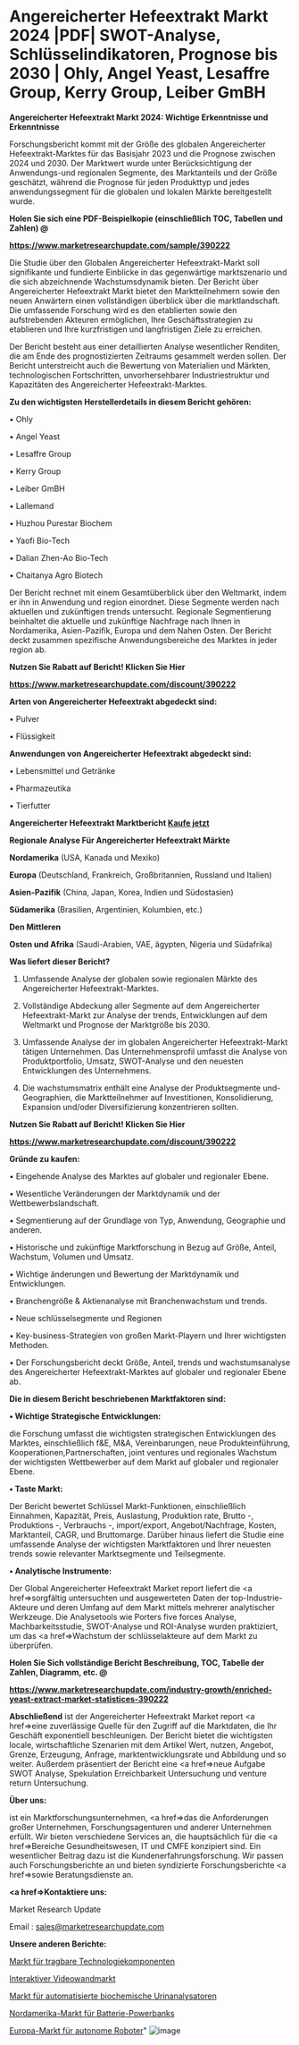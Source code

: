 # Angereicherter Hefeextrakt Markt 2024 |PDF| SWOT-Analyse, Schlüsselindikatoren, Prognose bis 2030 | Ohly, Angel Yeast, Lesaffre Group, Kerry Group, Leiber GmBH

<strong>Angereicherter Hefeextrakt Markt 2024: Wichtige Erkenntnisse und Erkenntnisse</strong>

Forschungsbericht kommt mit der Größe des globalen Angereicherter Hefeextrakt-Marktes für das Basisjahr 2023 und die Prognose zwischen 2024 und 2030. Der Marktwert wurde unter Berücksichtigung der Anwendungs-und regionalen Segmente, des Marktanteils und der Größe geschätzt, während die Prognose für jeden Produkttyp und jedes anwendungssegment für die globalen und lokalen Märkte bereitgestellt wurde.



<strong>Holen Sie sich eine PDF-Beispielkopie (einschließlich TOC, Tabellen und Zahlen) @
</strong>

<strong><a href=https://www.marketresearchupdate.com/sample/390222>

<strong>https://www.marketresearchupdate.com/sample/390222</u></font></a></strong></strong>

Die Studie über den Globalen Angereicherter Hefeextrakt-Markt soll signifikante und fundierte Einblicke in das gegenwärtige marktszenario und die sich abzeichnende Wachstumsdynamik bieten. Der Bericht über Angereicherter Hefeextrakt Markt bietet den Marktteilnehmern sowie den neuen Anwärtern einen vollständigen überblick über die marktlandschaft. Die umfassende Forschung wird es den etablierten sowie den aufstrebenden Akteuren ermöglichen, Ihre Geschäftsstrategien zu etablieren und Ihre kurzfristigen und langfristigen Ziele zu erreichen.

Der Bericht besteht aus einer detaillierten Analyse wesentlicher Renditen, die am Ende des prognostizierten Zeitraums gesammelt werden sollen. Der Bericht unterstreicht auch die Bewertung von Materialien und Märkten, technologischen Fortschritten, unvorhersehbarer Industriestruktur und Kapazitäten des Angereicherter Hefeextrakt-Marktes.



<strong>Zu den wichtigsten Herstellerdetails in diesem Bericht gehören:</strong>

• Ohly

• Angel Yeast

• Lesaffre Group

• Kerry Group

• Leiber GmBH

• Lallemand

• Huzhou Purestar Biochem

• Yaofi Bio-Tech

• Dalian Zhen-Ao Bio-Tech

• Chaitanya Agro Biotech

Der Bericht rechnet mit einem Gesamtüberblick über den Weltmarkt, indem er ihn in Anwendung und region einordnet. Diese Segmente werden nach aktuellen und zukünftigen trends untersucht. Regionale Segmentierung beinhaltet die aktuelle und zukünftige Nachfrage nach Ihnen in Nordamerika, Asien-Pazifik, Europa und dem Nahen Osten. Der Bericht deckt zusammen spezifische Anwendungsbereiche des Marktes in jeder region ab.



<strong>Nutzen Sie Rabatt auf Bericht! Klicken Sie Hier
</strong>

<strong><a href=https://www.marketresearchupdate.com/discount/390222>https://www.marketresearchupdate.com/discount/390222</b></u></font></strong></a>



<strong>Arten von Angereicherter Hefeextrakt abgedeckt sind:</strong>

• Pulver

• Flüssigkeit



<strong>Anwendungen von Angereicherter Hefeextrakt abgedeckt sind:</strong>

• Lebensmittel und Getränke

• Pharmazeutika

• Tierfutter



<strong>Angereicherter Hefeextrakt Marktbericht <a href=https://www.marketresearchupdate.com/buynow/390222>Kaufe jetzt</a></strong>



<strong>Regionale Analyse Für Angereicherter Hefeextrakt Märkte</strong>



<strong>Nordamerika</strong> (USA, Kanada und Mexiko)



<strong>Europa</strong> (Deutschland, Frankreich, Großbritannien, Russland und Italien)



<strong>Asien-Pazifik</strong> (China, Japan, Korea, Indien und Südostasien)



<strong>Südamerika</strong> (Brasilien, Argentinien, Kolumbien, etc.)



<strong>Den Mittleren</strong> 

<strong>Osten und Afrika</strong> (Saudi-Arabien, VAE, ägypten, Nigeria und Südafrika)



<strong>Was liefert dieser Bericht?</strong>

1. Umfassende Analyse der globalen sowie regionalen Märkte des Angereicherter Hefeextrakt-Marktes.

2. Vollständige Abdeckung aller Segmente auf dem Angereicherter Hefeextrakt-Markt zur Analyse der trends, Entwicklungen auf dem Weltmarkt und Prognose der Marktgröße bis 2030.

3. Umfassende Analyse der im globalen Angereicherter Hefeextrakt-Markt tätigen Unternehmen. Das Unternehmensprofil umfasst die Analyse von Produktportfolio, Umsatz, SWOT-Analyse und den neuesten Entwicklungen des Unternehmens.

4. Die wachstumsmatrix enthält eine Analyse der Produktsegmente und-Geographien, die Marktteilnehmer auf Investitionen, Konsolidierung, Expansion und/oder Diversifizierung konzentrieren sollten.



<strong>Nutzen Sie Rabatt auf Bericht! Klicken Sie Hier
</strong>

<strong><a href=https://www.marketresearchupdate.com/discount/390222>https://www.marketresearchupdate.com/discount/390222</b></u></font></strong></a>



<strong>Gründe zu kaufen:</strong>

• Eingehende Analyse des Marktes auf globaler und regionaler Ebene.

• Wesentliche Veränderungen der Marktdynamik und der Wettbewerbslandschaft.

• Segmentierung auf der Grundlage von Typ, Anwendung, Geographie und anderen.

• Historische und zukünftige Marktforschung in Bezug auf Größe, Anteil, Wachstum, Volumen und Umsatz.

• Wichtige änderungen und Bewertung der Marktdynamik und Entwicklungen.

• Branchengröße &amp; Aktienanalyse mit Branchenwachstum und trends.

• Neue schlüsselsegmente und Regionen

• Key-business-Strategien von großen Markt-Playern und Ihrer wichtigsten Methoden.

• Der Forschungsbericht deckt Größe, Anteil, trends und wachstumsanalyse des Angereicherter Hefeextrakt-Marktes auf globaler und regionaler Ebene ab.



<strong>Die in diesem Bericht beschriebenen Marktfaktoren sind:</strong>



<strong>• Wichtige Strategische Entwicklungen:</strong>

die Forschung umfasst die wichtigsten strategischen Entwicklungen des Marktes, einschließlich f&amp;E, M&amp;A, Vereinbarungen, neue Produkteinführung, Kooperationen,Partnerschaften, joint ventures und regionales Wachstum der wichtigsten Wettbewerber auf dem Markt auf globaler und regionaler Ebene.



<strong>• Taste Markt:</strong>

Der Bericht bewertet Schlüssel Markt-Funktionen, einschließlich Einnahmen, Kapazität, Preis, Auslastung, Produktion rate, Brutto -, Produktions -, Verbrauchs -, import/export, Angebot/Nachfrage, Kosten, Marktanteil, CAGR, und Bruttomarge. Darüber hinaus liefert die Studie eine umfassende Analyse der wichtigsten Marktfaktoren und Ihrer neuesten trends sowie relevanter Marktsegmente und Teilsegmente.



<strong>• Analytische Instrumente:</strong>

Der Global Angereicherter Hefeextrakt Market report liefert die <a href=>sorgf</a>ältig untersuchten und ausgewerteten Daten der top-Industrie-Akteure und deren Umfang auf dem Markt mittels mehrerer analytischer Werkzeuge. Die Analysetools wie Porters five forces Analyse, Machbarkeitsstudie, SWOT-Analyse und ROI-Analyse wurden praktiziert, um das <a href=>Wachstum</a> der schlüsselakteure auf dem Markt zu überprüfen.



<strong>Holen Sie Sich vollständige Bericht Beschreibung, TOC, Tabelle der Zahlen, Diagramm, etc. @ </strong>

<strong><a href=https://www.marketresearchupdate.com/industry-growth/enriched-yeast-extract-market-statistices-390222>https://www.marketresearchupdate.com/industry-growth/enriched-yeast-extract-market-statistices-390222</a></font></strong>



<strong>Abschließend</strong> ist der Angereicherter Hefeextrakt Market report <a href=>eine</a> zuverlässige Quelle für den Zugriff auf die Marktdaten, die Ihr Geschäft exponentiell beschleunigen. Der Bericht bietet die wichtigsten locale, wirtschaftliche Szenarien mit dem Artikel Wert, nutzen, Angebot, Grenze, Erzeugung, Anfrage, marktentwicklungsrate und Abbildung und so weiter. Außerdem präsentiert der Bericht eine <a href=>neue</a> Aufgabe SWOT Analyse, Spekulation Erreichbarkeit Untersuchung und venture return Untersuchung.



<strong>Über uns:</strong>

 ist ein Marktforschungsunternehmen, <a href=>das</a> die Anforderungen großer Unternehmen, Forschungsagenturen und anderer Unternehmen erfüllt. Wir bieten verschiedene Services an, die hauptsächlich für die <a href=>Bereiche</a> Gesundheitswesen, IT und CMFE konzipiert sind. Ein wesentlicher Beitrag dazu ist die Kundenerfahrungsforschung. Wir passen auch Forschungsberichte an und bieten syndizierte Forschungsberichte <a href=>sowie</a> Beratungsdienste an.



<strong><a href=>Kontaktiere uns:</a></strong>

Market Research Update

Email : sales@marketresearchupdate.com



<strong>Unsere anderen Berichte:</strong>

<a href=https://www.linkedin.com/pulse/wearable-technology-component-market-2023-future>Markt für tragbare Technologiekomponenten</a>

<a href=https://www.linkedin.com/pulse/interactive-video-wall-market-research-report>Interaktiver Videowandmarkt</a>

<a href=https://www.linkedin.com/pulse/automated-biochemical-urine-analyzers-market>Markt für automatisierte biochemische Urinanalysatoren</a>

<a href=https://www.linkedin.com/pulse/north-america-battery-power-bank-market-2023-2030>Nordamerika-Markt für Batterie-Powerbanks</a>

<a href=https://www.linkedin.com/pulse/europe-autonomous-robot-market-2023-challenges-business>Europa-Markt für autonome Roboter</a>"
![image](https://github.com/Gayatrikarjule/Market-Analysis-361/assets/97346546/0688e22f-41e5-438c-be0f-96bcb4719be5)
